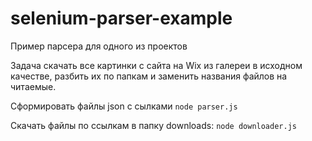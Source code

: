 # selenium-parser-example
Пример парсера для одного из проектов

Задача скачать все картинки с сайта на Wix из галереи в исходном качестве, разбить их по папкам и заменить названия файлов на читаемые.

Сформировать файлы json с сылками
`
node parser.js
`

Скачать файлы по ссылкам в папку downloads:
`
node downloader.js
`